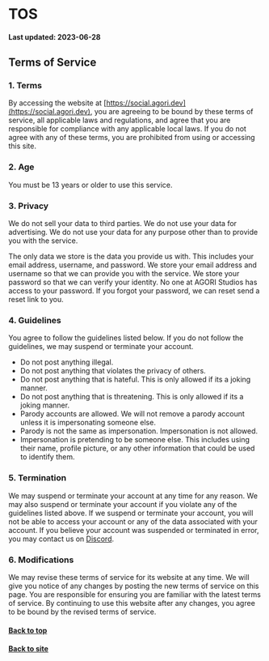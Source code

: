 # TOS

#### Last updated: 2023-06-28

## Terms of Service

### 1. Terms

By accessing the website at [https://social.agori.dev](https://social.agori.dev), you are agreeing to be bound by these terms of service, all applicable laws and regulations, and agree that you are responsible for compliance with any applicable local laws. If you do not agree with any of these terms, you are prohibited from using or accessing this site.

### 2. Age

You must be 13 years or older to use this service.

### 3. Privacy

We do not sell your data to third parties. We do not use your data for advertising. We do not use your data for any purpose other than to provide you with the service.

The only data we store is the data you provide us with. This includes your email address, username, and password. We store your email address and username so that we can provide you with the service. We store your password so that we can verify your identity. No one at AGORI Studios has access to your password. If you forgot your password, we can reset send a reset link to you.

### 4. Guidelines

You agree to follow the guidelines listed below. If you do not follow the guidelines, we may suspend or terminate your account.

-   Do not post anything illegal.
-   Do not post anything that violates the privacy of others.
-   Do not post anything that is hateful. This is only allowed if its a joking manner.
-   Do not post anything that is threatening. This is only allowed if its a joking manner.
-   Parody accounts are allowed. We will not remove a parody account unless it is impersonating someone else.
-   Parody is not the same as impersonation. Impersonation is not allowed.
-   Impersonation is pretending to be someone else. This includes using their name, profile picture, or any other information that could be used to identify them.

### 5. Termination

We may suspend or terminate your account at any time for any reason. We may also suspend or terminate your account if you violate any of the guidelines listed above. If we suspend or terminate your account, you will not be able to access your account or any of the data associated with your account. If you believe your account was suspended or terminated in error, you may contact us on [Discord](https://discord.gg/y5zz2Dm7A2).

### 6. Modifications

We may revise these terms of service for its website at any time. We will give you notice of any changes by posting the new terms of service on this page. You are responsible for ensuring you are familiar with the latest terms of service. By continuing to use this website after any changes, you agree to be bound by the revised terms of service.

#### [Back to top](#tos)

#### [Back to site](https://social.agori.dev)
